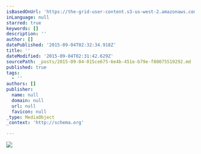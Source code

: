 ```yaml
---
isBasedOnUrl: 'https://the-grid-user-content.s3-us-west-2.amazonaws.com/d855e6e7-5d0b-48a6-9d09-76cb6f982324.gif'
inLanguage: null
starred: true
keywords: []
description: ''
author: []
datePublished: '2015-09-04T02:32:34.918Z'
title: ''
dateModified: '2015-09-04T02:31:42.629Z'
sourcePath: _posts/2015-09-04-015ce675-6e4b-451e-b79e-f80075519292.md
published: true
tags:
  - ''
authors: []
publisher:
  name: null
  domain: null
  url: null
  favicon: null
_type: MediaObject
_context: 'http://schema.org'

---
```

![](https://the-grid-user-content.s3-us-west-2.amazonaws.com/d855e6e7-5d0b-48a6-9d09-76cb6f982324.gif)
